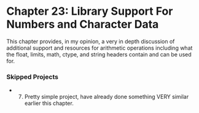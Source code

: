 # Chapter 23: Library Support For Numbers and Character Data
This chapter provides, in my opinion, a very in depth discussion of additional support and resources for arithmetic operations including what the float, limits, math, ctype, and string headers contain and can be used for.

### Skipped Projects
* 7. Pretty simple project, have already done something VERY similar earlier this chapter.